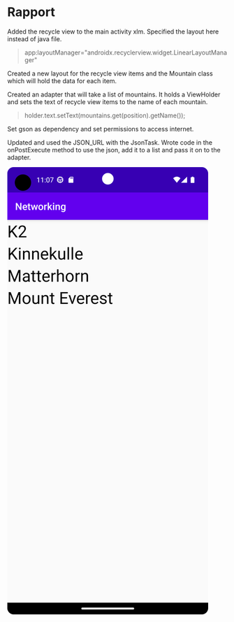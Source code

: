 
# Rapport

Added the recycle view to the main activity xlm. Specified the layout here instead of java file.

> app:layoutManager="androidx.recyclerview.widget.LinearLayoutManager"

Created a new layout for the recycle view items and the Mountain class which will hold the data 
for each item.  

Created an adapter that will take a list of mountains. It holds a ViewHolder and sets the text
of recycle view items to the name of each mountain.

>  holder.text.setText(mountains.get(position).getName());

Set gson as dependency and set permissions to access internet.

Updated and used the JSON_URL with the JsonTask. Wrote code in the onPostExecute method to use the 
json, add it to a list and pass it on to the adapter. 

![](picture.png)